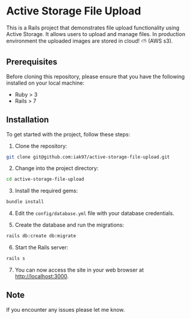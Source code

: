 # Active Storage File Upload

This is a Rails project that demonstrates file upload functionality using Active Storage. It allows users to upload and manage files. In production environment the uploaded images are stored in cloud! ⛅ (AWS s3).

## Prerequisites

Before cloning this repository, please ensure that you have the following installed on your local machine:

- Ruby > 3
- Rails > 7

## Installation

To get started with the project, follow these steps:

1. Clone the repository:

```bash
git clone git@github.com:iak97/active-storage-file-upload.git
```

2. Change into the project directory:

```bash
cd active-storage-file-upload
```

3. Install the required gems:

```bash
bundle install
```

4. Edit the `config/database.yml` file with your database credentials.

5. Create the database and run the migrations:

```bash
rails db:create db:migrate
```

6. Start the Rails server:

```bash
rails s
```

7. You can now access the site in your web browser at [http://localhost:3000](http://localhost:3000).

## Note

If you encounter any issues please let me know.
